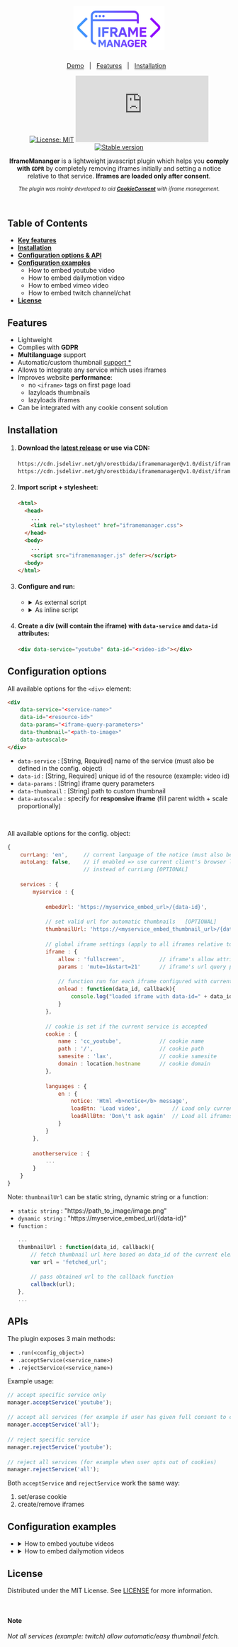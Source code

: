 <h1 align="center">
  <img src="./demo/assets/iframemanager_logo.svg" height="100px" alt="IframeManager Logo" />
</h1>

<div align="center">

[Demo](https://orestbida.com/demo-projects/iframemanager/demo1/)&nbsp;&nbsp;&nbsp;|&nbsp;&nbsp;&nbsp;[Features](#features)&nbsp;&nbsp;&nbsp;|&nbsp;&nbsp;&nbsp;[Installation](#installation)&nbsp;&nbsp;&nbsp;

[![License: MIT](https://img.shields.io/badge/License-MIT-green.svg)](https://opensource.org/licenses/MIT)
![Size](https://img.shields.io/github/size/orestbida/iframemanager/dist/iframemanager.js)
[![Stable version](https://img.shields.io/github/v/release/orestbida/iframemanager)](https://github.com/orestbida/iframemanager/releases)
</div>
<div align="center">

**IframeMananger** is a lightweight javascript plugin which helps you **comply with `GDPR`** by completely removing iframes initially and setting a notice relative to that service. **Iframes are loaded only after consent**. 

<sub>
<i>

The plugin was mainly developed to aid [**CookieConsent**](https://github.com/orestbida/cookieconsent) with iframe management.
</i>
</sub>

</div>

<br>

## Table of Contents

- [**Key features**](#features)
- [**Installation**](#installation)
- [**Configuration options & API**](#configuration-options)
- [**Configuration examples**](#configuration-examples)
    - How to embed youtube video
    - How to embed dailymotion video
    - How to embed vimeo video
    - How to embed twitch channel/chat
- [**License**](#license)

## Features
- Lightweight
- Complies with **GDPR**
- **Multilanguage** support
- Automatic/custom thumbnail [support *](#note)
- Allows to integrate any service which uses iframes
- Improves website **performance**:
  - no `<iframe>` tags on first page load
  - lazyloads thumbnails
  - lazyloads iframes
- Can be integrated with any cookie consent solution

## Installation
1. #### Download the [latest release](https://github.com/orestbida/iframemanager/releases/latest) or use via CDN:

    ```bash
    https://cdn.jsdelivr.net/gh/orestbida/iframemanager@v1.0/dist/iframemanager.js
    https://cdn.jsdelivr.net/gh/orestbida/iframemanager@v1.0/dist/iframemanager.css
    ```

2. #### Import script + stylesheet:

    ```html
    <html>
      <head>
        ...
        <link rel="stylesheet" href="iframemanager.css">
      </head>
      <body>
        ...
        <script src="iframemanager.js" defer></script>
      <body>
    </html>
    ```

3. #### Configure and run:
    -   <details><summary>As external script</summary>
        <p>

        - Create a .js file (e.g. `app.js`) and import it in your html markup:
    
            ```html
            <body>
                ...
                <script src="iframemanager.js" defer></script>
                <script src="app.js" defer></script>
            <body>
            ```

        - Configure iframemanager inside `app.js`:
        
            ```javascript
            (function(){
            
                var manager = iframemanager();
                
                // Example with youtube embed
                manager.run({
                    currLang: 'en',
                    services : {
                        youtube : {
                            embedUrl: 'https://www.youtube-nocookie.com/embed/{data-id}',
                            thumbnailUrl: 'https://i3.ytimg.com/vi/{data-id}/hqdefault.jpg',
                            iframe : {
                                allow : 'accelerometer; encrypted-media; gyroscope; picture-in-picture; fullscreen;',
                            },
                            cookie : {
                                name : 'cc_youtube'
                            },
                            languages : {
                                en : {
                                    notice: 'This content is hosted by a third party. By showing the external content you accept the <a rel="noreferrer" href="https://www.youtube.com/t/terms" title="Terms and conditions" target="_blank">terms and conditions</a> of youtube.com.',
                                    loadBtn: 'Load video',
                                    loadAllBtn: 'Don\'t ask again'
                                }
                            }
                        }
                    }
                });
            })();
            ```
        </p>
        </details>
    -   <details><summary>As inline script</summary>
        <p>

        ```html
        <body>
          ...
          <script src="iframemanager.js" defer></script>

          <!-- Inline script -->
          <script>
            window.addEventListener('load', function(){
                
                var manager = iframemanager();
                
                // Example with youtube embed
                manager.run({
                    currLang: 'en',
                    services : {
                        youtube : {
                            embedUrl: 'https://www.youtube-nocookie.com/embed/{data-id}',
                            thumbnailUrl: 'https://i3.ytimg.com/vi/{data-id}/hqdefault.jpg',
                            iframe : {
                                allow : 'accelerometer; encrypted-media; gyroscope; picture-in-picture; fullscreen;',
                            },
                            cookie : {
                                name : 'cc_youtube'
                            },
                            languages : {
                                en : {
                                    notice: 'This content is hosted by a third party. By showing the external content you accept the <a rel="noreferrer" href="https://www.youtube.com/t/terms" title="Terms and conditions" target="_blank">terms and conditions</a> of youtube.com.',
                                    loadBtn: 'Load video',
                                    loadAllBtn: 'Don\'t ask again'
                                }
                            }
                        }
                    }
                });
            });
          </script>
        <body>
        ```
      </p>
    </details>

4. #### Create a div (will contain the iframe) with `data-service` and `data-id` attributes:

    ```html
    <div data-service="youtube" data-id="<video-id>"></div>
    ```

## Configuration options
All available options for  the `<div>` element:
```html
<div
    data-service="<service-name>"	
    data-id="<resource-id>"
    data-params="<iframe-query-parameters>"
    data-thumbnail="<path-to-image>" 
    data-autoscale>
</div>
```

- `data-service` :      [String, Required] name of the service (must also be defined in the config. object)
- `data-id` :           [String, Required] unique id of the resource (example: video id)
- `data-params` :       [String] iframe query parameters
- `data-thumbnail` :    [String] path to custom thumbnail
- `data-autoscale` :    specify for **responsive iframe** (fill parent width + scale proportionally)

<br>

All available options for the config. object:
```javascript
{
    currLang: 'en',     // current language of the notice (must also be defined in the "languages" object below)
    autoLang: false,    // if enabled => use current client's browser language 
                        // instead of currLang [OPTIONAL]

    services : {
        myservice : {

            embedUrl: 'https://myservice_embed_url>/{data-id}',

            // set valid url for automatic thumbnails   [OPTIONAL]
            thumbnailUrl: 'https://<myservice_embed_thumbnail_url>/{data-id}',	

            // global iframe settings (apply to all iframes relative to current service) [OPTIONAL]
            iframe : {
                allow : 'fullscreen',           // iframe's allow attribute
                params : 'mute=1&start=21'      // iframe's url query parameters

                // function run for each iframe configured with current service
                onload : function(data_id, callback){
                    console.log("loaded iframe with data-id=" + data_id);
                }
            },

            // cookie is set if the current service is accepted
            cookie : {
                name : 'cc_youtube',            // cookie name
                path : '/',                     // cookie path          [OPTIONAL]
                samesite : 'lax',               // cookie samesite      [OPTIONAL]
                domain : location.hostname      // cookie domain        [OPTIONAL]
            },

            languages : {
                en : {
                    notice: 'Html <b>notice</b> message',
                    loadBtn: 'Load video',          // Load only current iframe
                    loadAllBtn: 'Don\'t ask again'  // Load all iframes configured with this service + set cookie		
                }
            }
        },

        anotherservice : {
            ...
        }
    }
}
```

Note: `thumbnailUrl` can be static string, dynamic string or a function:

- `static string` : "https://path_to_image/image.png"
- `dynamic string` : "https://myservice_embed_url/{data-id}"
- `function` :
    ```javascript
    ...
    thumbnailUrl : function(data_id, callback){
        // fetch thumbnail url here based on data_id of the current element ...
        var url = 'fetched_url';

        // pass obtained url to the callback function
        callback(url);
    },
    ...
    ```

## APIs
The plugin exposes 3 main methods:
- `.run(<config_object>)`
- `.acceptService(<service_name>)`
- `.rejectService(<service_name>)`

Example usage:

```javascript
// accept specific service only
manager.acceptService('youtube');

// accept all services (for example if user has given full consent to cookies)
manager.acceptService('all');

// reject specific service
manager.rejectService('youtube');

// reject all services (for example when user opts out of cookies)
manager.rejectService('all');
```

Both `acceptService` and `rejectService` work the same way:
1. set/erase cookie
2. create/remove iframes

## Configuration examples
-   <details><summary>How to embed youtube videos</summary>
    <p>

    ```javascript
    // Example with youtube embed
    manager.run({
        currLang: 'en',
        services : {
            youtube : {
                embedUrl: 'https://www.youtube-nocookie.com/embed/{data-id}',
                thumbnailUrl: 'https://i3.ytimg.com/vi/{data-id}/hqdefault.jpg',
                iframe : {
                    allow : 'accelerometer; encrypted-media; gyroscope; picture-in-picture; fullscreen;',
                },
                cookie : {
                    name : 'cc_youtube'
                },
                languages : {
                    en : {
                        notice: 'This content is hosted by a third party. By showing the external content you accept the <a rel="noreferrer" href="https://www.youtube.com/t/terms" title="Terms and conditions" target="_blank">terms and conditions</a> of youtube.com.',
                        loadBtn: 'Load video',
                        loadAllBtn: 'Don\'t ask again'
                    }
                }
            }
        }
    });
    ```
    </p>
    </details>
-   <details><summary>How to embed dailymotion videos</summary>
    <p>

    ```javascript
    // Example with youtube embed
    manager.run({
        currLang: 'en',
        services : {
            dailymotion : {
                embedUrl: 'https://www.dailymotion.com/embed/video/{data-id}',
                
                // Use dailymotion api to obtain thumbnail
                thumbnailUrl: function(id, callback){
                
                    var url = "https://api.dailymotion.com/video/" + id + "?fields=thumbnail_large_url";
                    var xhttp = new XMLHttpRequest();
                    
                    xhttp.onreadystatechange = function() {
                        if (this.readyState == 4 && this.status == 200) {
                            var src = JSON.parse(this.response).thumbnail_large_url;
                            callback(src);
                        }
                    };

                    xhttp.open("GET", url, true);
                    xhttp.send();
                },
                iframe : {
                    allow : 'accelerometer; encrypted-media; gyroscope; picture-in-picture; fullscreen;',
                },
                cookie : {						
                    name : 'cc_dailymotion'
                },
                languages : {
                    'en' : {
                        notice: 'This content is hosted by a third party. By showing the external content you accept the <a rel="noreferrer" href="https://www.dailymotion.com/legal/privacy?localization=en" title="Terms and conditions" target="_blank">terms and conditions</a> of dailymotion.com.',
                        loadBtn: 'Load video',
                        loadAllBtn: 'Don\'t ask again'
                        
                    }
                }
            }
        }
    });
    ```
    </p>
    </details>


## License
Distributed under the MIT License. See [LICENSE](https://github.com/orestbida/iframemanager/blob/master/LICENSE) for more information.

<br>

#### Note
<i>Not all services (example: twitch) allow automatic/easy thumbnail fetch.</i>